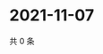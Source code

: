 # 2021-11-07

共 0 条

<!-- BEGIN WEIBO -->
<!-- 最后更新时间 Sun Nov 07 2021 01:17:59 GMT+0800 (China Standard Time) -->

<!-- END WEIBO -->
